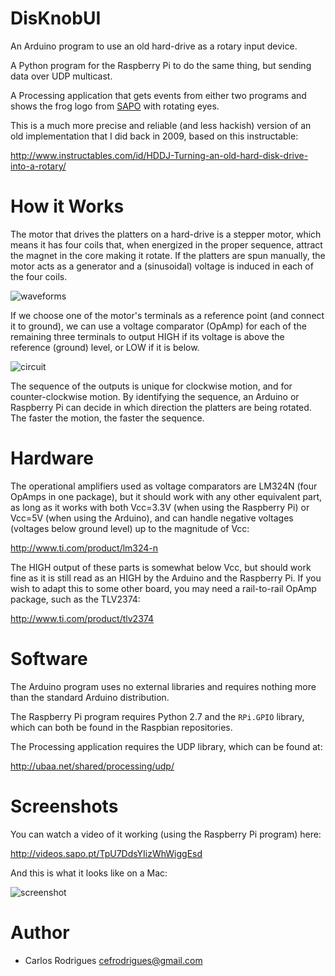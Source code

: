 DisKnobUI
=========

An Arduino program to use an old hard-drive as a rotary input device.

A Python program for the Raspberry Pi to do the same thing, but sending data over UDP multicast.

A Processing application that gets events from either two programs and shows the frog logo from [SAPO](http://www.sapo.pt) with rotating eyes.

This is a much more precise and reliable (and less hackish) version of an old implementation that I did back in 2009, based on this instructable:

  http://www.instructables.com/id/HDDJ-Turning-an-old-hard-disk-drive-into-a-rotary/


How it Works
============

The motor that drives the platters on a hard-drive is a stepper motor, which means it has four coils that, when energized in the proper sequence, attract the magnet in the core making it rotate. If the platters are spun manually, the motor acts as a generator and a (sinusoidal) voltage is induced in each of the four coils.

![waveforms](https://raw.github.com/carlosefr/DisKnobUI/master/waveforms.png)

If we choose one of the motor's terminals as a reference point (and connect it to ground), we can use a voltage comparator (OpAmp) for each of the remaining three terminals to output HIGH if its voltage is above the reference (ground) level, or LOW if it is below.

![circuit](https://raw.github.com/carlosefr/DisKnobUI/master/circuit.png)

The sequence of the outputs is unique for clockwise motion, and for counter-clockwise motion. By identifying the sequence, an Arduino or Raspberry Pi can decide in which direction the platters are being rotated. The faster the motion, the faster the sequence.


Hardware
========

The operational amplifiers used as voltage comparators are LM324N (four OpAmps in one package), but it should work with any other equivalent part, as long as it works with both Vcc=3.3V (when using the Raspberry Pi) or Vcc=5V (when using the Arduino), and can handle negative voltages (voltages below ground level) up to the magnitude of Vcc:

  http://www.ti.com/product/lm324-n

The HIGH output of these parts is somewhat below Vcc, but should work fine as it is still read as an HIGH by the Arduino and the Raspberry Pi. If you wish to adapt this to some other board, you may need a rail-to-rail OpAmp package, such as the TLV2374:

  http://www.ti.com/product/tlv2374

Software
========

The Arduino program uses no external libraries and requires nothing more than the standard Arduino distribution.

The Raspberry Pi program requires Python 2.7 and the ```RPi.GPIO``` library, which can both be found in the Raspbian repositories.

The Processing application requires the UDP library, which can be found at:

  http://ubaa.net/shared/processing/udp/

Screenshots
===========

You can watch a video of it working (using the Raspberry Pi program) here:

  http://videos.sapo.pt/TpU7DdsYIizWhWiggEsd

And this is what it looks like on a Mac:

![screenshot](https://raw.github.com/carlosefr/DisKnobUI/master/screenshot.png)

Author
======

* Carlos Rodrigues <cefrodrigues@gmail.com>
